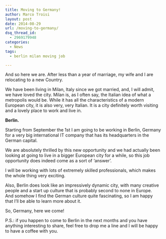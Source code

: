```yaml
---
title: Moving to Germany!
author: Marco Troisi
layout: post
date: 2014-08-29
url: /moving-to-germany/
dsq_thread_id:
  - 2969179948
categories:
  - News
tags:
  - berlin milan moving job

---
```

And so here we are. After less than a year of marriage, my wife and I are relocating to a new Country.

We have been living in Milan, Italy since we got married, and, I will admit, we have loved the city. Milan is, as I often say, the Italian idea of what a metropolis would be. While it has all the characteristics of a modern European city, it is also very, very Italian. It is a city definitely worth visiting and a lovely place to work and live in.<!--more-->

**Berlin.**

Starting from September the 1st I am going to be working in Berlin, Germany for a very big international IT company that has its headquarters in the German capital.

We are absolutely thrilled by this new opportunity and we had actually been looking at going to live in a bigger European city for a while, so this job opportunity does indeed come as a sort of &#8216;answer&#8217;.

I will be working with lots of extremely skilled professionals, which makes the whole thing very exciting.

Also, Berlin does look like an impressively dynamic city, with many creative people and a start up culture that is probably second to none in Europe. And somehow I find the German culture quite fascinating, so I am happy that I&#8217;ll be able to learn more about it.

So, Germany, here we come!

P.S.: if you happen to come to Berlin in the next months and you have anything interesting to share, feel free to drop me a line and I will be happy to have a coffee with you.